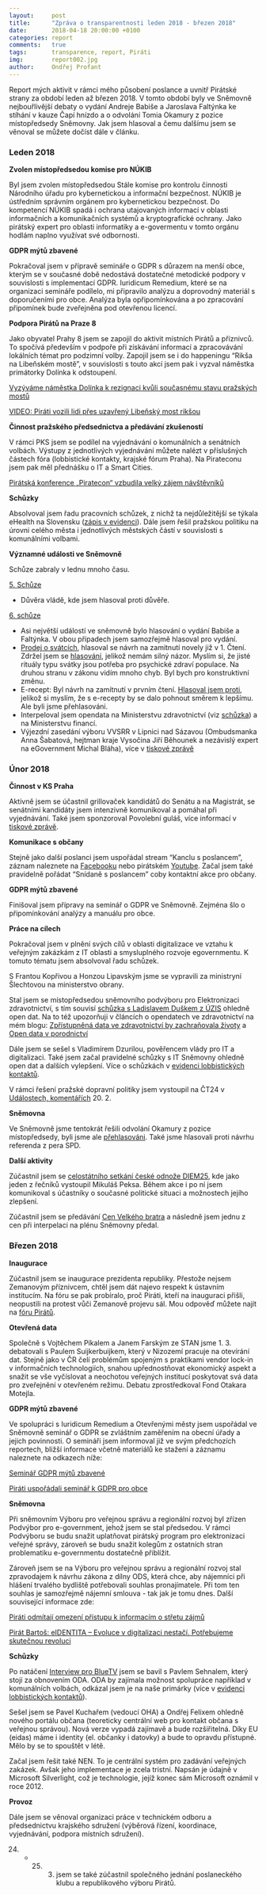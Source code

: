 ```yaml
---
layout:     post
title:      "Zpráva o transparentnosti leden 2018 - březen 2018"
date:       2018-04-18 20:00:00 +0100
categories: report
comments:   true
tags:       transparence, report, Piráti
img:        report002.jpg
author:     Ondřej Profant
---
```


Report mých aktivit v rámci mého působení poslance a uvnitř Pirátské strany za období leden až březen 2018. V tomto období byly ve Sněmovně nejbouřlivější debaty o vydání Andreje Babiše a Jaroslava Faltýnka ke stíhání v kauze Čapí hnízdo a o odvolání Tomia Okamury z pozice místopředsedy Sněmovny. Jak jsem hlasoval a čemu dalšímu jsem se věnoval se můžete dočíst dále v článku.

<!--more-->

### Leden 2018

**Zvolen místopředsedou komise pro NÚKIB**

Byl jsem zvolen místopředsedou Stále komise pro kontrolu činnosti Národního úřadu pro kybernetickou a informační bezpečnost. NÚKIB je ústředním správním orgánem pro kybernetickou bezpečnost. Do kompetencí NÚKIB spadá i ochrana utajovaných informací v oblasti informačních a komunikačních systémů a kryptografické ochrany. Jako pirátský expert pro oblasti informatiky a e-govermentu v tomto orgánu hodlám naplno využívat své odbornosti.

**GDPR mýtů zbavené**

Pokračoval jsem v přípravě semináře o GDPR s důrazem na menší obce, kterým se v současné době nedostává dostatečné metodické podpory v souvislosti s implementací GDPR. Iuridicum Remedium, které se na organizaci semináře podílelo, mi připravilo analýzu a doprovodný materiál s doporučeními pro obce. Analýza byla opřipomínkována a po zpracování připomínek bude zveřejněna pod otevřenou licencí.

**Podpora Pirátů na Praze 8**

Jako obyvatel Prahy 8 jsem se zapojil do aktivit místních Pirátů a příznivců. To spočívá především v podpoře při získávání informací a zpracovávání lokálních témat pro podzimní volby. Zapojil jsem se i do happeningu “Rikša na Libeňském mostě”, v souvislosti s touto akcí jsem pak i vyzval náměstka primátorky Dolínka k odstoupení.

[Vyzýváme náměstka Dolínka k rezignaci kvůli současnému stavu pražských mostů](https://praha.pirati.cz/vyzva-k-rezignaci-dolinka.html)

[VIDEO: Piráti vozili lidi přes uzavřený Libeňský most rikšou](https://praha.idnes.cz/pirati-riksy-libensky-most-riksa-libensky-most-doprava-praha-pue-/praha-zpravy.aspx?c=A180129_095551_praha-zpravy_rsr)

**Činnost pražského předsednictva a předávání zkušeností**

V rámci PKS jsem se podílel na vyjednávání o komunálních a senátních volbách. Výstupy z jednotlivých vyjednávání můžete nalézt v příslušných částech fóra (lobbistické kontakty, krajské fórum Praha). Na Pirateconu jsem pak měl přednášku o IT a Smart Cities.

[Pirátská konference „Piratecon“ vzbudila velký zájem návštěvníků](https://www.pirati.cz/tiskove-zpravy/zastupitelsky-piratecon.html)

**Schůzky**

Absolvoval jsem řadu pracovních schůzek, z nichž ta nejdůležitější se týkala eHealth na Slovensku ([zápis v evidenci](https://forum.pirati.cz/vstupy-a-vystupy-f570/evidence-lobbistickych-kontaktu-t13315-1060.html#p536352)). Dále jsem řešil pražskou politiku na úrovni celého města i jednotlivých městských částí v souvislosti s komunálními volbami.

**Významné události ve Sněmovně**

Schůze zabraly v lednu mnoho času.

[5. Schůze](http://www.psp.cz/sqw/ischuze.sqw?o=8&s=5)

* Důvěra vládě, kde jsem hlasoval proti důvěře.

[6. schůze](http://www.psp.cz/sqw/ischuze.sqw?o=8&s=6)

* Asi největší událostí ve sněmovně bylo hlasování o vydání Babiše a Faltýnka. V obou případech jsem samozřejmě hlasoval pro vydání.
* [Prodej o svátcích](http://www.psp.cz/sqw/historie.sqw?o=8&t=21), hlasoval se návrh na zamitnutí novely již v 1. Čtení. Zdržel jsem se [hlasování](http://www.psp.cz/sqw/hlasy.sqw?G=67307), jelikož nemám silný názor. Myslím si, že jisté rituály typu svátky jsou potřeba pro psychické zdraví populace. Na druhou stranu v zákonu vidím mnoho chyb. Byl bych pro konstruktivní změnu.
* E-recept: Byl návrh na zamítnutí v prvním čtení. [Hlasoval jsem proti](http://www.psp.cz/sqw/hlasy.sqw?G=67321), jelikož si myslím, že s e-recepty by se dalo pohnout směrem k lepšímu. Ale byli jsme přehlasováni.
* Interpeloval jsem opendata na Ministerstvu zdravotnictví (viz [schůzka](https://forum.pirati.cz/vstupy-a-vystupy-f570/evidence-lobbistickych-kontaktu-t13315-1220.html#p544725)) a na Ministerstvu financí. 
* Výjezdní zasedání výboru VVSRR v Lipnici nad Sázavou (Ombudsmanka Anna Šabatová, hejtman kraje Vysočina Jiří Běhounek a nezávislý expert na eGovernment Michal Bláha), více v [tiskové zprávě](https://www.pirati.cz/tiskove-zpravy/ctyri-podvybory-vyboru-pro-verejnou-spravu.html)

### Únor 2018

**Činnost v KS Praha**

Aktivně jsem se účastnil grillovaček kandidátů do Senátu a na Magistrát, se senátními kandidáty jsem intenzivně komunikoval a pomáhal při vyjednávání. Také jsem sponzoroval Povolební guláš, více informací v [tiskové zprávě](https://www.pirati.cz/tiskove-zpravy/pirati-zvou-na-dalsi-povolebni-gulas.html).

**Komunikace s občany**

Stejně jako další poslanci jsem uspořádal stream “Kanclu s poslancem”, záznam naleznete na [Facebooku](https://www.facebook.com/ondrej.profant/videos/10211142061854107/) nebo pirátském [Youtube](https://www.youtube.com/user/CeskaPiratskaStrana). Začal jsem také pravidelně pořádat “Snídaně s poslancem” coby kontaktní akce pro občany.

**GDPR mýtů zbavené**

Finišoval jsem přípravy na seminář o GDPR ve Sněmovně. Zejména šlo o připomínkování analýzy a manuálu pro obce.

**Práce na cílech**

Pokračoval jsem v plnění svých cílů v oblasti digitalizace ve vztahu k veřejným zakázkám z IT oblasti a smysluplného rozvoje egovernmentu. K tomuto tématu jsem absolvoval řadu schůzek.

S Frantou Kopřivou a Honzou Lipavským jsme se vypravili za ministryní Šlechtovou na ministerstvo obrany.

Stal jsem se místopředsedou sněmovního podvýboru pro Elektronizaci zdravotnictví, s tím souvisí [schůzka s Ladislavem Duškem z ÚZIS](https://forum.pirati.cz/post544725.html#p544725) ohledně open dat. Na to též upozorňuji v článcích o opendatech ve zdravotnictví na mém blogu: [Zpřístupněná data ve zdravotnictví by zachraňovala životy](https://www.profant.eu/2017/zpristupnena-data-ve-zdravotnictvi-by-zachranovala-zivoty.html) a [Open data v porodnictví](https://www.profant.eu/2018/opendata-porodnictvi.html)

Dále jsem se sešel s Vladimírem Dzurilou, pověřencem vlády pro IT a digitalizaci. Také jsem začal pravidelné schůzky s IT Sněmovny ohledně open dat a dalších vylepšení. Více o schůzkách v [evidenci lobbistických kontaktů](https://forum.pirati.cz/vstupy-a-vystupy-f570/evidence-lobbistickych-kontaktu-t13315-s1190.html#p543245).

V rámci řešení pražské dopravní politiky jsem vystoupil na ČT24 v [Událostech, komentářích](http://www.ceskatelevize.cz/ct24/2397067-profant-ridici-uber-se-mohli-delit-na-profesionaly-a-brigadniky) 20. 2.

**Sněmovna**

Ve Sněmovně jsme tentokrát řešili odvolání Okamury z pozice místopředsedy, byli jsme ale [přehlasováni](http://www.psp.cz/sqw/hlasy.sqw?g=67354). Také jsme hlasovali proti návrhu referenda z pera SPD.

**Další aktivity**

Zúčastnil jsem se [celostátního setkání české odnože DIEM25](https://cs-cz.facebook.com/events/849726658540871/), kde jako jeden z řečníků vystoupil Mikuláš Peksa. Během akce i po ní jsem komunikoval s účastníky o současné politické situaci a možnostech jejího zlepšení.

Zúčastnil jsem se předávání [Cen Velkého bratra](https://www.facebook.com/events/146334176075125/) a následně jsem jednu z cen při interpelaci na plénu Sněmovny předal.

### Březen 2018

**Inaugurace**

Zúčastnil jsem se inaugurace prezidenta republiky. Přestože nejsem Zemanovým příznivcem, chtěl jsem dát najevo respekt k ústavním institucím. Na fóru se pak probíralo, proč Piráti, kteří na inauguraci přišli, neopustili na protest vůči Zemanově projevu sál. Mou odpověď můžete najít na [fóru Pirátů](https://forum.pirati.cz/viewtopic.php?f=886&t=40221#p547531).

**Otevřená data**

Společně s Vojtěchem Píkalem a Janem Farským ze STAN jsme 1. 3. debatovali s Paulem Suijkerbuijkem, který v Nizozemí pracuje na otevírání dat. Stejně jako v ČR čelí problémům spojeným s praktikami vendor lock-in v informačních technologiích, snahou upřednostňovat ekonomický aspekt a snažit se vše vyčíslovat a neochotou veřejných institucí poskytovat svá data pro zveřejnění v otevřeném režimu. Debatu zprostředkoval Fond Otakara Motejla.

**GDPR mýtů zbavené**

Ve spolupráci s Iuridicum Remedium a Otevřenými městy jsem uspořádal ve Sněmovně seminář o GDPR se zvláštním zaměřením na obecní úřady a jejich povinnosti. O semináři jsem informoval již ve svým předchozích reportech, bližší informace včetně materiálů ke stažení a záznamu naleznete na odkazech níže:

[Seminář GDPR mýtů zbavené](https://www.profant.eu/2018/seminar-gdpr.html)

[Piráti uspořádali seminář k GDPR pro obce](https://www.pirati.cz/tiskove-zpravy/seminar-gdpr.html)

**Sněmovna**

Při sněmovním Výboru pro veřejnou správu a regionální rozvoj byl zřízen Podvýbor pro e-government, jehož jsem se stal předsedou. V rámci Podvýboru se budu snažit uplatňovat pirátský program pro elektronizaci veřejné správy, zároveň se budu snažit kolegům z ostatních stran problematiku e-governmentu dostatečně přiblížit.

Zároveň jsem se na Výboru pro veřejnou správu a regionální rozvoj stal zpravodajem k návrhu zákona z dílny ODS, která chce, aby nájemníci při hlášení trvalého bydliště potřebovali souhlas pronajímatele. Při tom ten souhlas je samozřejmě nájemní smlouva - tak jak je tomu dnes. Další související informace zde:

[Piráti odmítají omezení přístupu k informacím o střetu zájmů](https://www.pirati.cz/tiskove-zpravy/pirati-odmitli-omezeni-pristupu-k-informacim.html)

[Pirát Bartoš: eIDENTITA – Evoluce v digitalizaci nestačí. Potřebujeme skutečnou revoluci](https://www.pirati.cz/tiskove-zpravy/evoluce-v-digitalizaci-nestaci-potrebujeme-skutecnou-revoluci.html)

**Schůzky**

Po natáčení [Interview pro BlueTV](https://www.youtube.com/watch?v=ik6TZRuVAMg) jsem se bavil s Pavlem Sehnalem, který stojí za obnovením ODA. ODA by zajímala možnost spolupráce například v komunálních volbách, odkázal jsem je na naše primárky (více v [evidenci lobbistických kontaktů](https://forum.pirati.cz/viewtopic.php?f=570&t=13315&start=1350#p552485)).

Sešel jsem se Pavel Kuchařem (vedoucí OHA) a Ondřej Felixem ohledně nového portálu občana (teoreticky centrální web pro kontakt občana s veřejnou správou). Nová verze vypadá zajímavě a bude rozšiřitelná. Díky EU (eidas) máme i identity (el. občanky i datovky) a bude to opravdu přístupné. Mělo by se to spouštět v létě.

Začal jsem řešit také NEN. To je centrální systém pro zadávání veřejných zakázek. Avšak jeho implementace je zcela tristní. Napsán je údajně v Microsoft Silverlight, což je technologie, jejíž konec sám Microsoft oznámil v roce 2012.

**Provoz**

Dále jsem se věnoval organizaci práce v technickém odboru a předsednictvu krajského sdružení (výběrová řízení, koordinace, vyjednávání, podpora místních sdružení).

24. - 25. 3. jsem se také zúčastnil společného jednání poslaneckého klubu a republikového výboru Pirátů.
